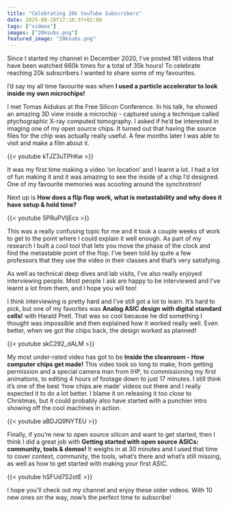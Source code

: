 ```yaml
---
title: "Celebrating 20k YouTube Subscribers"
date: 2025-08-16T17:10:37+02:00
tags: ["videos"]
images: ["20ksubs.png"]
featured_image: "20ksubs.png"
---
```


Since I started my channel in December 2020, I’ve posted 181 videos that have been watched 660k times for a total of 35k hours! To celebrate reaching 20k subscribers I wanted to share some of my favourites.

I’d say my all time favourite was when **I used a particle accelerator to look inside my own microchips!**

I met Tomas Aidukas at the Free Silicon Conference. In his talk, he showed an amazing 3D view inside a microchip - captured using a technique called ptychographic X-ray computed tomography. I asked if he’d be interested in imaging one of my open source chips. It turned out that having the source files for the chip was actually really useful. A few months later I was able to visit and make a film about it.

{{< youtube kTJZ3uTPhKw >}}

It was my first time making a video ‘on location’ and I learnt a lot. I had a lot of fun making it and it was amazing to see the inside of a chip I’d designed. One of my favourite memories was scooting around the synchrotron!

Next up is **How does a flip flop work, what is metastability and why does it have setup & hold time?**

{{< youtube 5PRuPVIjEcs >}} 

This was a really confusing topic for me and it took a couple weeks of work to get to the point where I could explain it well enough. As part of my research I built a cool tool that lets you move the phase of the clock and find the metastable point of the flop. I’ve been told by quite a few professors that they use the video in their classes and that’s very satisfying.

As well as technical deep dives and lab visits, I’ve also really enjoyed interviewing people. Most people I ask are happy to be interviewed and I’ve learnt a lot from them, and I hope you will too!

I think interviewing is pretty hard and I’ve still got a lot to learn. It’s hard to pick, but one of my favorites was **Analog ASIC design with digital standard cells!**
with Harald Pretl. That was so cool because he did something I thought was impossible and then explained how it worked really well. Even better, when we got the chips back, the design worked as planned!

{{< youtube skC292_dALM >}}

My most under-rated video has got to be **Inside the cleanroom - How computer chips get made!**
This video took so long to make, from getting permission and a special camera man from IHP, to commissioning my first animations, to editing 4 hours of footage down to just 17 minutes. I still think it’s one of the best ‘how chips are made’ videos out there and I really expected it to do a lot better. I blame it on releasing it too close to Christmas, but it could probably also have started with a punchier intro showing off the cool machines in action.

{{< youtube aBDJQ9NYTEU >}}

Finally, if you’re new to open source silicon and want to get started, then I think I did a great job with **Getting started with open source ASICs: community, tools & demos!** It weighs in at 30 minutes and I used that time to cover context, community, the tools, what’s there and what’s still missing, as well as how to get started with making your first ASIC.

{{< youtube hSFUd7S2otE >}}

I hope you’ll check out my channel and enjoy these older videos. With 10 new ones on the way, now’s the perfect time to subscribe!

